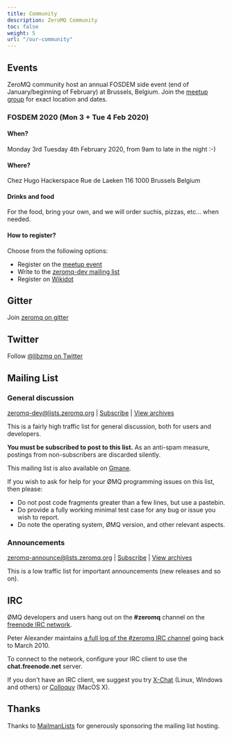 ```yaml
---
title: Community
description: ZeroMQ Community
toc: false
weight: 5
url: "/our-community"
---
```


## Events

ZeroMQ community host an annual FOSDEM side event (end of January/beginning of February) at Brussels, Belgium.
Join the [meetup group](https://www.meetup.com/ZeroMQ-FOSDEM-side-event) for exact location and dates.

### FOSDEM 2020 (Mon 3 + Tue 4 Feb 2020)

#### When?

Monday 3rd Tuesday 4th February 2020, from 9am to late in the night :-)

#### Where?

Chez Hugo Hackerspace
Rue de Laeken 116
1000 Brussels
Belgium

#### Drinks and food

For the food, bring your own, and we will order suchis, pizzas, etc... when needed.

#### How to register?

Choose from the following options:

* Register on the [meetup event](https://www.meetup.com/ZeroMQ-FOSDEM-side-event/events/264336737/)
* Write to the [zeromq-dev mailing list](https://lists.zeromq.org/mailman/listinfo/zeromq-dev)
* Register on [Wikidot](http://wiki.zeromq.org/event:zeromq-post-fosdem-hackaton-mon-3-tue-4-feb-2020)

## Gitter

Join [zeromq on gitter](https://gitter.im/zeromq)

## Twitter

Follow [@libzmq on Twitter](https://twitter.com/libzmq)

## Mailing List

### General discussion

zeromq-dev@lists.zeromq.org | [Subscribe](https://lists.zeromq.org/mailman/listinfo/zeromq-dev) | [View archives](https://lists.zeromq.org/pipermail/zeromq-dev)

This is a fairly high traffic list for general discussion, both for users and developers.

**You must be subscribed to post to this list.** As an anti-spam measure, postings from non-subscribers are discarded silently.

This mailing list is also available on [Gmane](http://dir.gmane.org/gmane.network.zeromq.devel).

If you wish to ask for help for your ØMQ programming issues on this list, then please:

* Do not post code fragments greater than a few lines, but use a pastebin.
* Do provide a fully working minimal test case for any bug or issue you wish to report.
* Do note the operating system, ØMQ version, and other relevant aspects.

### Announcements
zeromq-announce@lists.zeromq.org | [Subscribe](https://lists.zeromq.org/mailman/listinfo/zeromq-announce) | [View archives](https://lists.zeromq.org/pipermail/zeromq-announce)

This is a low traffic list for important announcements (new releases and so on).

## IRC

ØMQ developers and users hang out on the **#zeromq** channel on the [freenode IRC network](http://www.freenode.net/).

Peter Alexander maintains [a full log of the #zeromq IRC channel](http://travlr.github.com/zmqirclog/) going back to March 2010.

To connect to the network, configure your IRC client to use the **chat.freenode.net** server.

If you don't have an IRC client, we suggest you try [X-Chat](http://www.xchat.org/) (Linux, Windows and others) or [Colloquy](http://colloquy.info/) (MacOS X).

## Thanks
Thanks to [MailmanLists](https://www.mailmanlists.net/) for generously sponsoring the mailing list hosting.
